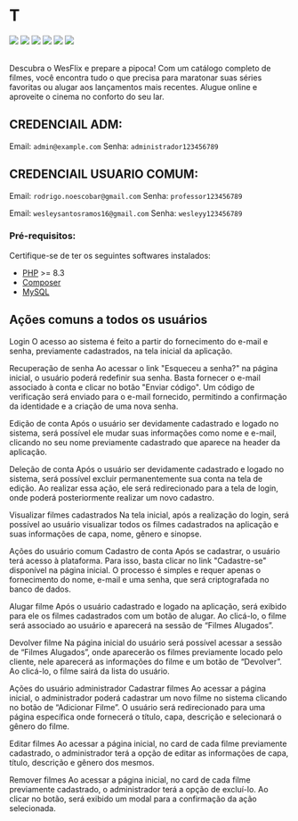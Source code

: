 # T
<div>
    <img src='https://img.shields.io/badge/Laravel-FF2D20?style=for-the-badge&logo=laravel&logoColor=white'>
    <img src='https://img.shields.io/badge/PHP-777BB4?style=for-the-badge&logo=php&logoColor=white'>
    <img src='https://img.shields.io/badge/MySQL-005C84?style=for-the-badge&logo=mysql&logoColor=white'>
    <img src='https://img.shields.io/badge/HTML-239120?style=for-the-badge&logo=html5&logoColor=white'>
    <img src='https://img.shields.io/badge/CSS-FF9633?&style=for-the-badge&logo=css3&logoColor=white'>
    <img src='https://img.shields.io/badge/Bootstrap-563D7C?style=for-the-badge&logo=bootstrap&logoColor=white'>
</div>
<br>

Descubra o WesFlix e prepare a pipoca! Com um catálogo completo de filmes, você encontra tudo o que precisa para maratonar suas séries favoritas ou alugar aos lançamentos mais recentes. Alugue online e aproveite o cinema no conforto do seu lar.
<br>

## CREDENCIAIL ADM:

Email:
```admin@example.com```
Senha:
```administrador123456789```

## CREDENCIAIL USUARIO COMUM:

Email:
```rodrigo.noescobar@gmail.com```
Senha:
```professor123456789```

Email:
```wesleysantosramos16@gmail.com```
Senha:
```wesleyy123456789```

### Pré-requisitos:

Certifique-se de ter os seguintes softwares instalados:

- [PHP](https://www.php.net/) >= 8.3
- [Composer](https://getcomposer.org/)
- [MySQL](https://www.mysql.com/) 

## Ações comuns a todos os usuários
Login
O acesso ao sistema é feito a partir do fornecimento do e-mail e senha, previamente cadastrados, na tela inicial da aplicação.

Recuperação de senha
Ao acessar o link "Esqueceu a senha?" na página inicial, o usuário poderá redefinir sua senha. Basta fornecer o e-mail associado à conta e clicar no botão "Enviar código". Um código de verificação será enviado para o e-mail fornecido, permitindo a confirmação da identidade e a criação de uma nova senha.

Edição de conta
Após o usuário ser devidamente cadastrado e logado no sistema, será possível ele mudar suas informações como nome e e-mail, clicando no seu nome previamente cadastrado que aparece na header da aplicação.

Deleção de conta
Após o usuário ser devidamente cadastrado e logado no sistema, será possível excluir permanentemente sua conta na tela de edição. Ao realizar essa ação, ele será redirecionado para a tela de login, onde poderá posteriormente realizar um novo cadastro.

Visualizar filmes cadastrados
Na tela inicial, após a realização do login, será possível ao usuário visualizar todos os filmes cadastrados na aplicação e suas informações de capa, nome, gênero e sinopse.

Ações do usuário comum
Cadastro de conta
Após se cadastrar, o usuário terá acesso à plataforma. Para isso, basta clicar no link "Cadastre-se" disponível na página inicial. O processo é simples e requer apenas o fornecimento do nome, e-mail e uma senha, que será criptografada no banco de dados.

Alugar filme
Após o usuário cadastrado e logado na aplicação, será exibido para ele os filmes cadastrados com um botão de alugar. Ao clicá-lo, o filme será associado ao usuário e aparecerá na sessão de “Filmes Alugados”.

Devolver filme
Na página inicial do usuário será possível acessar a sessão de “Filmes Alugados”, onde aparecerão os filmes previamente locado pelo cliente, nele aparecerá as informações do filme e um botão de “Devolver”. Ao clicá-lo, o filme sairá da lista do usuário.

Ações do usuário administrador
Cadastrar filmes
Ao acessar a página inicial, o administrador poderá cadastrar um novo filme no sistema clicando no botão de “Adicionar Filme”. O usuário será redirecionado para uma página específica onde fornecerá o título, capa, descrição e selecionará o gênero do filme.

Editar filmes
Ao acessar a página inicial, no card de cada filme previamente cadastrado, o administrador terá a opção de editar as informações de capa, título, descrição e gênero dos mesmos.

Remover filmes
Ao acessar a página inicial, no card de cada filme previamente cadastrado, o administrador terá a opção de excluí-lo. Ao clicar no botão, será exibido um modal para a confirmação da ação selecionada.